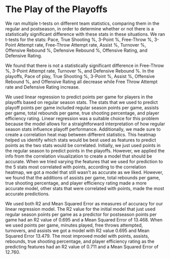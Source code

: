 # The Play of the Playoffs
We ran multiple t-tests on different team statistics, comparing them in the regular and postseason, in order to determine whether or not there is a statistically significant difference with these stats in these situations. We ran t-tests for the stats: Pace, True Shooting %, 3-Point %, Free-Throw %, 3-Point Attempt rate, Free-Throw Attempt rate, Assist %, Turnover %, Offensive Rebound %, Defensive Rebound %, Offensive Rating, and Defensive Rating.

We found that there is not a statistically significant difference in Free-Throw %, 3-Point Attempt rate, Turnover %, and Defensive Rebound %. In the playoffs, Pace of play, True Shooting %, 3-Point %, Assist %, Offensive Rebound %, and Offensive Rating all decrease while Free Throw Attempt rate and Defensive Rating increase.

We used linear regression to predict points per game for players in the playoffs based on regular season stats. The stats that we used to predict playoff points per game included regular season points per game, assists per game, total rebounds per game, true shooting percentage, and player efficiency rating. Linear regression was a suitable choice for this problem because the model allows for a straightforward interpretation of how regular season stats influence playoff performance. Additionally, we made sure to create a correlation heat map between different statistics. This heatmap helped us identify which stats would be best used as features to predict points as the two stats would be correlated. Initially, we just used points in the regular season to predict points in the playoffs. However, we applied the info from the correlation visualization to create a model that should be accurate. When we tried varying the features that we used for prediction to the 5 stats most correlated with points, according to the correlation heatmap, we got a model that still wasn’t as accurate as we liked. However, we found that the additions of assists per game, total rebounds per game, true shooting percentage, and player efficiency rating made a more accurate model, other stats that were correlated with points, made the most accurate predictions.

We used both R2 and Mean Squared Error as measures of accuracy for our linear regression model. The R2 value for the initial model that just used regular season points per game as a predictor for postseason points per game had an R2 value of 0.695 and a Mean Squared Error of 13.468. When we used points per game, minutes played, free throws attempted, turnovers, and assists we got a model with R2 value 0.695 and Mean Squared Error 13.479. The most improved model with points, assists, rebounds, true shooting percentage, and player efficiency rating as the predicting features had an R2 value of 0.711 and a Mean Squared Error of 12.760.
